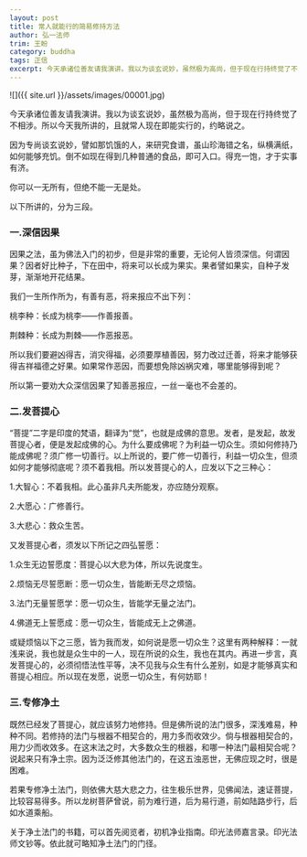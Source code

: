 ```yaml
---
layout: post
title: 常人就能行的简易修持方法
author: 弘一法师
trim: 王盼
category: buddha
tags: 正信
excerpt: 今天承诸位善友请我演讲。我以为谈玄说妙，虽然极为高尚，但于现在行持终觉了不相涉。所以今天我所讲的，且就常人现在即能实行的，约略说之。
---
```


![]({{ site.url }}/assets/images/00001.jpg)

今天承诸位善友请我演讲。我以为谈玄说妙，虽然极为高尚，但于现在行持终觉了不相涉。所以今天我所讲的，且就常人现在即能实行的，约略说之。

因为专尚谈玄说妙，譬如那饥饿的人，来研究食谱，虽山珍海错之名，纵横满纸，如何能够充饥。倒不如现在得到几种普通的食品，即可入口。得充一饱，才于实事有济。

你可以一无所有，但绝不能一无是处。

以下所讲的，分为三段。

### 一.深信因果 ###

因果之法，虽为佛法入门的初步，但是非常的重要，无论何人皆须深信。何谓因果？因者好比种子，下在田中，将来可以长成为果实。果者譬如果实，自种子发芽，渐渐地开花结果。

我们一生所作所为，有善有恶，将来报应不出下列：

桃李种：长成为桃李——作善报善。

荆棘种：长成为荆棘——作恶报恶。

所以我们要避凶得吉，消灾得福，必须要厚植善因，努力改过迁善，将来才能够获得吉祥福德之好果。如果常作恶因，而要想免除凶祸灾难，哪里能够得到呢？

所以第一要劝大众深信因果了知善恶报应，一丝一毫也不会差的。

### 二.发菩提心 ###

“菩提”二字是印度的梵语，翻译为“觉”，也就是成佛的意思。发者，是发起，故发菩提心者，便是发起成佛的心。为什么要成佛呢？为利益一切众生。须如何修持乃能成佛呢？须广修一切善行。以上所说的，要广修一切善行，利益一切众生，但须如何才能够彻底呢？须不着我相。所以发菩提心的人，应发以下之三种心：

1.大智心：不着我相。此心虽非凡夫所能发，亦应随分观察。

2.大愿心：广修善行。

3.大悲心：救众生苦。

又发菩提心者，须发以下所记之四弘誓愿：

1.众生无边誓愿度：菩提心以大悲为体，所以先说度生。

2.烦恼无尽誓愿断：愿一切众生，皆能断无尽之烦恼。

3.法门无量誓愿学：愿一切众生，皆能学无量之法门。

4.佛道无上誓愿成：愿一切众生，皆能成无上之佛道。

或疑烦恼以下之三愿，皆为我而发，如何说是愿一切众生？这里有两种解释：一就浅来说，我也就是众生中的一人，现在所说的众生，我也在其内。再进一步言，真发菩提心的，必须彻悟法性平等，决不见我与众生有什么差别，如是才能够真实和菩提心相应。所以现在发愿，说愿一切众生，有何妨耶！

### 三.专修净土 ###

既然已经发了菩提心，就应该努力地修持。但是佛所说的法门很多，深浅难易，种种不同。若修持的法门与根器不相契合的，用力多而收效少。倘与根器相契合的，用力少而收效多。在这末法之时，大多数众生的根器，和哪一种法门最相契合呢？说起来只有净土宗。因为泛泛修其他法门的，在这五浊恶世，无佛应现之时，很是困难。

若果专修净土法门，则依佛大慈大悲之力，往生极乐世界，见佛闻法，速证菩提，比较容易得多。所以龙树菩萨曾说，前为难行道，后为易行道，前如陆路步行，后如水道乘船。

关于净土法门的书籍，可以首先阅览者，初机净业指南。印光法师嘉言录。印光法师文钞等。依此就可略知净土法门的门径。
